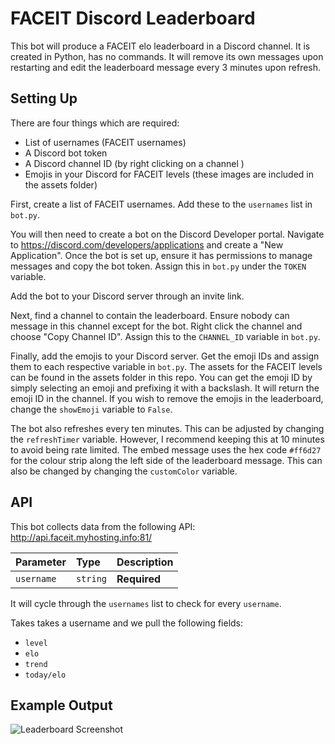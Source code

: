 
# FACEIT Discord Leaderboard
This bot will produce a FACEIT elo leaderboard in a Discord channel. It is created in Python, has no commands. It will remove its own messages upon restarting and edit the leaderboard message every 3 minutes upon refresh.

## Setting Up
There are four things which are required:
- List of usernames (FACEIT usernames)
- A Discord bot token
- A Discord channel ID (by right clicking on a channel )
- Emojis in your Discord for FACEIT levels (these images are included in the assets folder)

First, create a list of FACEIT usernames. Add these to the `usernames` list in `bot.py`.

You will then need to create a bot on the Discord Developer portal. Navigate to https://discord.com/developers/applications and create a "New Application". Once the bot is set up, ensure it has permissions to manage messages and copy the bot token. Assign this in `bot.py` under the `TOKEN` variable.

Add the bot to your Discord server through an invite link.

Next, find a channel to contain the leaderboard. Ensure nobody can message in this channel except for the bot. Right click the channel and choose "Copy Channel ID". Assign this to the `CHANNEL_ID` variable in `bot.py`.

Finally, add the emojis to your Discord server. Get the emoji IDs and assign them to each respective variable in `bot.py`. The assets for the FACEIT levels can be found in the assets folder in this repo. You can get the emoji ID by simply selecting an emoji and prefixing it with a backslash. It will return the emoji ID in the channel. If you wish to remove the emojis in the leaderboard, change the `showEmoji` variable to `False`.

The bot also refreshes every ten minutes. This can be adjusted by changing the `refreshTimer` variable. However, I recommend keeping this at 10 minutes to avoid being rate limited. The embed message uses the hex code `#ff6d27` for the colour strip along the left side of the leaderboard message. This can also be changed by changing the `customColor` variable.

## API 
This bot collects data from the following API:
http://api.faceit.myhosting.info:81/

| Parameter | Type     | Description                       |
| :-------- | :------- | :-------------------------------- |
| `username`      | `string` | **Required** |

It will cycle through the `usernames` list to check for every `username`.

Takes takes a username and we pull the following fields:
- `level`
- `elo`
- `trend`
- `today/elo`

## Example Output
![Leaderboard Screenshot](https://i.imgur.com/GCQ31Yo.png)
